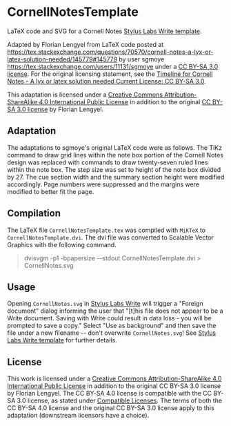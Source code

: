 # CornellNotesTemplate
LaTeX code and SVG for a Cornell Notes [Stylus Labs Write template](https://github.com/styluslabs/templates).

Adapted by Florian Lengyel from LaTeX code posted at https://tex.stackexchange.com/questions/70570/cornell-notes-a-lyx-or-latex-solution-needed/145779#145779 by user sgmoye https://tex.stackexchange.com/users/11131/sgmoye under a [CC BY-SA 3.0 license](https://creativecommons.org/licenses/by-sa/3.0/legalcode). For the original licensing statement, see the [Timeline for Cornell Notes - A lyx or latex solution needed Current License: CC BY-SA 3.0](https://tex.stackexchange.com/posts/145779/timeline). 

This adaptation is licensed under a  [Creative Commons Attribution-ShareAlike 4.0 International Public License](https://creativecommons.org/licenses/by-sa/4.0/legalcode) in addition to the original [CC BY-SA 3.0 license](https://creativecommons.org/licenses/by-sa/3.0/legalcode) by Florian Lengyel.

## Adaptation

The adaptations to sgmoye's original LaTeX code were as follows. The TiKz command to draw grid lines within the note box portion of the Cornell Notes design was replaced with commands to draw twenty-seven ruled lines within the note box. The step size was set to height of the note box divided by 27. The cue section width and the summary section height were modified accordingly. Page numbers were suppressed and the margins were modified to better fit the page.

## Compilation

The LaTeX file ```CornellNotesTemplate.tex``` was compiled with ```MiKTeX``` to ```CornellNotesTemplate.dvi```. The dvi file was converted to Scalable Vector Graphics with the following command.

>  dvisvgm -p1 -bpapersize --stdout CornellNotesTemplate.dvi > CornellNotes.svg

## Usage

Opening ```CornellNotes.svg``` in [Stylus Labs Write](https://github.com/styluslabs) will trigger a "Foreign document" dialog informing the user that "[t]his file does not appear to be a Write document. Saving with Write could result in data loss - you will be prompted to save a copy." Select "Use as background" and then save the file under a new filename -- don't overwrite ```CornellNotes.svg```! See [Stylus Labs Write template](https://github.com/styluslabs/templates) for further details.

## License 

This work is licensed under a [Creative Commons Attribution-ShareAlike 4.0 International Public License](https://creativecommons.org/licenses/by-sa/4.0/legalcode) in addition to the original CC BY-SA 3.0 license by Florian Lengyel. The CC BY-SA 4.0 license is compatible with the CC BY-SA 3.0 license, as stated under [Compatible Licenses](https://creativecommons.org/share-your-work/licensing-considerations/compatible-licenses). The terms of both the CC BY-SA 4.0 license and the original CC BY-SA 3.0 license apply to this adaptation (downstream licensors have a choice).
